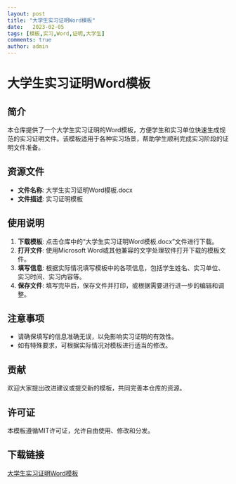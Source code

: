 ```yaml
---
layout: post
title: "大学生实习证明Word模板"
date:   2023-02-05
tags: [模板,实习,Word,证明,大学生]
comments: true
author: admin
---
```

# 大学生实习证明Word模板

## 简介
本仓库提供了一个大学生实习证明的Word模板，方便学生和实习单位快速生成规范的实习证明文件。该模板适用于各种实习场景，帮助学生顺利完成实习阶段的证明文件准备。

## 资源文件
- **文件名称**: 大学生实习证明Word模板.docx
- **文件描述**: 实习证明模板

## 使用说明
1. **下载模板**: 点击仓库中的“大学生实习证明Word模板.docx”文件进行下载。
2. **打开文件**: 使用Microsoft Word或其他兼容的文字处理软件打开下载的模板文件。
3. **填写信息**: 根据实际情况填写模板中的各项信息，包括学生姓名、实习单位、实习时间、实习内容等。
4. **保存文件**: 填写完毕后，保存文件并打印，或根据需要进行进一步的编辑和调整。

## 注意事项
- 请确保填写的信息准确无误，以免影响实习证明的有效性。
- 如有特殊要求，可根据实际情况对模板进行适当的修改。

## 贡献
欢迎大家提出改进建议或提交新的模板，共同完善本仓库的资源。

## 许可证
本模板遵循MIT许可证，允许自由使用、修改和分发。

## 下载链接

[大学生实习证明Word模板](https://pan.quark.cn/s/2e640b8c748c)